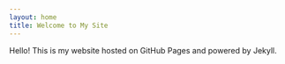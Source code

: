 ```yaml
---
layout: home
title: Welcome to My Site
---
```


Hello! This is my website hosted on GitHub Pages and powered by Jekyll.

